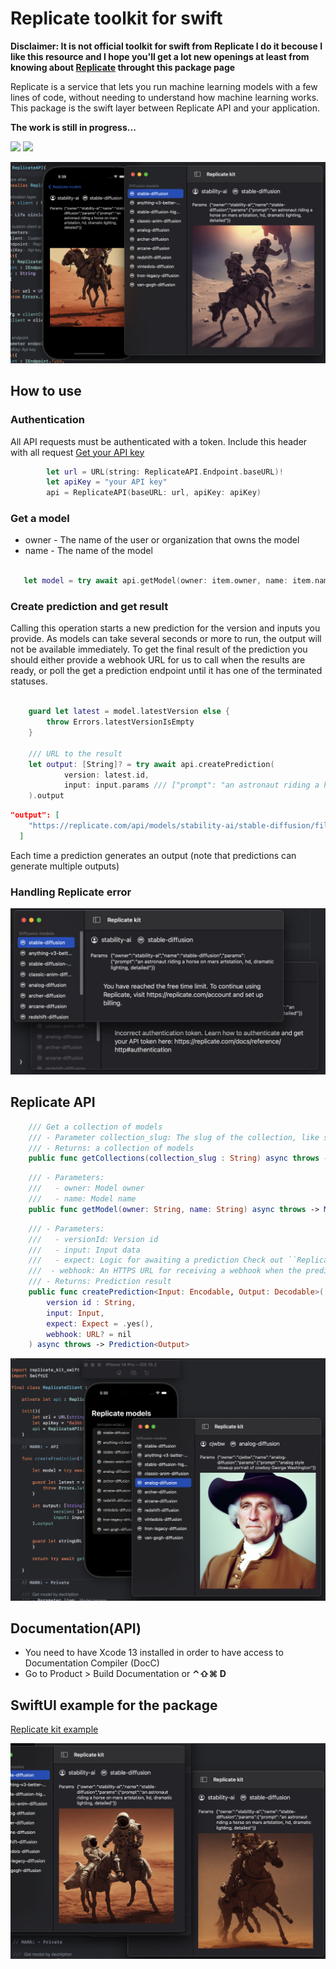 # Replicate toolkit for swift

**Disclaimer: It is not official toolkit for swift from Replicate I do it becouse I like this resource and I hope you'll get a lot new openings at least from knowing about [Replicate](https://replicate.com) throught this package page**

Replicate is a service that lets you run machine learning models with a few lines of code, without needing to understand how machine learning works. This package is the swift layer between Replicate API and your application.

**The work is still in progress...**

 [![](https://img.shields.io/endpoint?url=https%3A%2F%2Fswiftpackageindex.com%2Fapi%2Fpackages%2FThe-Igor%2Freplicate-kit-swift%2Fbadge%3Ftype%3Dswift-versions)](https://swiftpackageindex.com/The-Igor/replicate-kit-swift) [![](https://img.shields.io/endpoint?url=https%3A%2F%2Fswiftpackageindex.com%2Fapi%2Fpackages%2FThe-Igor%2Freplicate-kit-swift%2Fbadge%3Ftype%3Dplatforms)](https://swiftpackageindex.com/The-Igor/replicate-kit-swift)
 
  ![The concept](https://github.com/The-Igor/replicate-kit-swift/blob/main/img/image_01.png)  
 
 
 ## How to use
 
### Authentication
All API requests must be authenticated with a token. Include this header with all request
 [Get your API key](https://replicate.com) 

```swift
        let url = URL(string: ReplicateAPI.Endpoint.baseURL)!
        let apiKey = "your API key"
        api = ReplicateAPI(baseURL: url, apiKey: apiKey)
```

### Get a model

- owner - The name of the user or organization that owns the model
- name - The name of the model
```swift
    
   let model = try await api.getModel(owner: item.owner, name: item.name)
```

### Create prediction and get result

Calling this operation starts a new prediction for the version and inputs you provide. As models can take several seconds or more to run, the output will not be available immediately. To get the final result of the prediction you should either provide a webhook URL for us to call when the results are ready, or poll the get a prediction endpoint until it has one of the terminated statuses.

```swift

    guard let latest = model.latestVersion else {
        throw Errors.latestVersionIsEmpty
    }

    /// URL to the result 
    let output: [String]? = try await api.createPrediction(
            version: latest.id,
            input: input.params /// ["prompt": "an astronaut riding a horse on mars"]
    ).output
```

```json
"output": [
    "https://replicate.com/api/models/stability-ai/stable-diffusion/files/9c3b6fe4-2d37-4571-a17a-83951b1cb120/out-0.png"
  ]
```

Each time a prediction generates an output (note that predictions can generate multiple outputs)

### Handling Replicate error

![The concept](https://github.com/The-Igor/replicate-kit-swift/blob/main/img/errors.png) 


## Replicate API

```swift
    /// Get a collection of models
    /// - Parameter collection_slug: The slug of the collection, like super-resolution or image-restoration
    /// - Returns: a collection of models
    public func getCollections(collection_slug : String) async throws -> CollectionOfModels
```
```swift
    /// - Parameters:
    ///   - owner: Model owner
    ///   - name: Model name
    public func getModel(owner: String, name: String) async throws -> Model
```    

```swift
    /// - Parameters:
    ///   - versionId: Version id
    ///   - input: Input data
    ///   - expect: Logic for awaiting a prediction Check out ``ReplicateAPI.Expect``
    ///  - webhook: An HTTPS URL for receiving a webhook when the prediction has new output.
    /// - Returns: Prediction result
    public func createPrediction<Input: Encodable, Output: Decodable>(
        version id : String,
        input: Input,
        expect: Expect = .yes(),
        webhook: URL? = nil
    ) async throws -> Prediction<Output>

```

![The concept](https://github.com/The-Igor/replicate-kit-swift/blob/main/img/image_03.png) 


## Documentation(API)
- You need to have Xcode 13 installed in order to have access to Documentation Compiler (DocC)
- Go to Product > Build Documentation or **⌃⇧⌘ D**

## SwiftUI example for the package
 [Replicate kit example](https://github.com/The-Igor/replicate-kit-example) 

![The concept](https://github.com/The-Igor/replicate-kit-swift/blob/main/img/image_02.png) 


